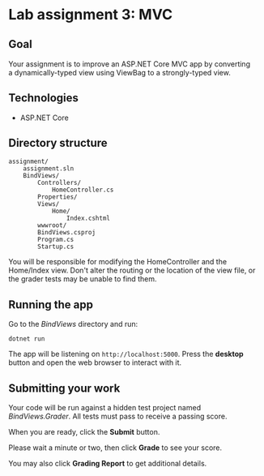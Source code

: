<header>

<link rel="stylesheet" href="https://use.fontawesome.com/releases/v5.5.0/css/all.css">
<link rel="stylesheet" href="https://maxcdn.bootstrapcdn.com/bootstrap/3.3.7/css/bootstrap.min.css">
<link rel="stylesheet" href="https://bootswatch.com/4/cerulean/bootstrap.css" media="screen">
<link rel="stylesheet" href="https://bootswatch.com/_assets/css/custom.min.css">
<link rel="stylesheet" href="./vocareum.css">

<!-- Latest compiled and minified JavaScript -->
<script src="https://maxcdn.bootstrapcdn.com/bootstrap/3.3.7/js/bootstrap.min.js" integrity="sha384-Tc5IQib027qvyjSMfHjOMaLkfuWVxZxUPnCJA7l2mCWNIpG9mGCD8wGNIcPD7Txa" crossorigin="anonymous"></script>

</header>

# Lab assignment 3: MVC

## Goal

Your assignment is to improve an ASP.NET Core MVC app by converting a dynamically-typed view using ViewBag to a strongly-typed view.

## Technologies

- ASP.NET Core

## Directory structure

```
assignment/
    assignment.sln
    BindViews/
        Controllers/
            HomeController.cs
        Properties/
        Views/
            Home/
                Index.cshtml
        wwwroot/
        BindViews.csproj
        Program.cs
        Startup.cs
```

You will be responsible for modifying the HomeController and the Home/Index view. Don't alter the routing or the location of the view file, or the grader tests may be unable to find them.

## Running the app

Go to the *BindViews* directory and run:

```
dotnet run
```

The app will be listening on `http://localhost:5000`. Press the **desktop** button and open the web browser to interact with it.

## Submitting your work

Your code will be run against a hidden test project named *BindViews.Grader*. All tests must pass to receive a passing score.

When you are ready, click the **Submit** button.

Please wait a minute or two, then click **Grade** to see your score.

You may also click **Grading Report** to get additional details.
